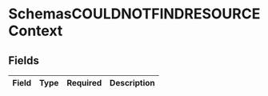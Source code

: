 # SchemasCOULDNOTFINDRESOURCEContext


## Fields

| Field       | Type        | Required    | Description |
| ----------- | ----------- | ----------- | ----------- |